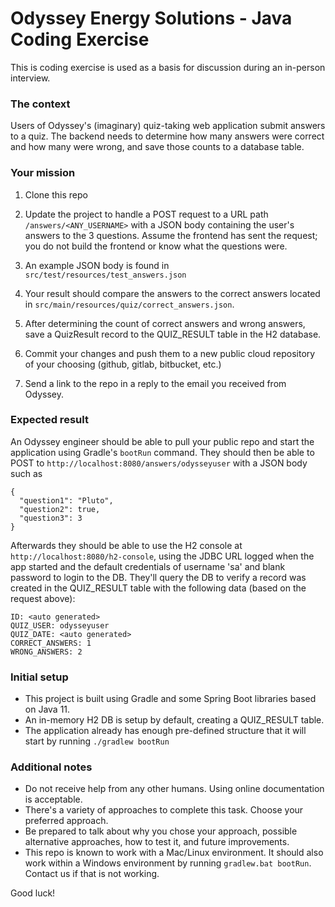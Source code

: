 # Odyssey Energy Solutions - Java Coding Exercise 
This is coding exercise is used as a basis for discussion during an in-person interview.

### The context
Users of Odyssey's (imaginary) quiz-taking web application submit answers to a quiz. The backend needs to determine how many answers were correct and how many were wrong, and save those counts to a database table.

### Your mission
1. Clone this repo
2. Update the project to handle a POST request to a URL path `/answers/<ANY_USERNAME>` with a JSON body containing the user's answers to the 3 questions. Assume the frontend has sent the request; you do not build the frontend or know what the questions were.
3. An example JSON body is found in `src/test/resources/test_answers.json`
4. Your result should compare the answers to the correct answers located in `src/main/resources/quiz/correct_answers.json`.
5. After determining the count of correct answers and wrong answers, save a QuizResult record to the QUIZ_RESULT table in the H2 database.

6. Commit your changes and push them to a new public cloud repository of your choosing (github, gitlab, bitbucket, etc.)
7. Send a link to the repo in a reply to the email you received from Odyssey.

### Expected result
An Odyssey engineer should be able to pull your public repo and start the application using Gradle's `bootRun` command. They should then be able to POST to `http://localhost:8080/answers/odysseyuser` with a JSON body such as 
```
{
  "question1": "Pluto",
  "question2": true,
  "question3": 3
}
```
Afterwards they should be able to use the H2 console at `http://localhost:8080/h2-console`, using the JDBC URL logged when the app started and the default credentials of username 'sa' and blank password to login to the DB. They'll query the DB to verify a record was created in the QUIZ_RESULT table with the following data (based on the request above):
```
ID: <auto generated>
QUIZ_USER: odysseyuser
QUIZ_DATE: <auto generated>
CORRECT_ANSWERS: 1
WRONG_ANSWERS: 2
```
 
### Initial setup
- This project is built using Gradle and some Spring Boot libraries based on Java 11.
- An in-memory H2 DB is setup by default, creating a QUIZ_RESULT table.
- The application already has enough pre-defined structure that it will start by running `./gradlew bootRun`

### Additional notes
- Do not receive help from any other humans. Using online documentation is acceptable.
- There's a variety of approaches to complete this task. Choose your preferred approach. 
- Be prepared to talk about why you chose your approach, possible alternative approaches, how to test it, and future improvements. 
- This repo is known to work with a Mac/Linux environment. It should also work within a Windows environment by running `gradlew.bat bootRun`. Contact us if that is not working. 

Good luck! 
